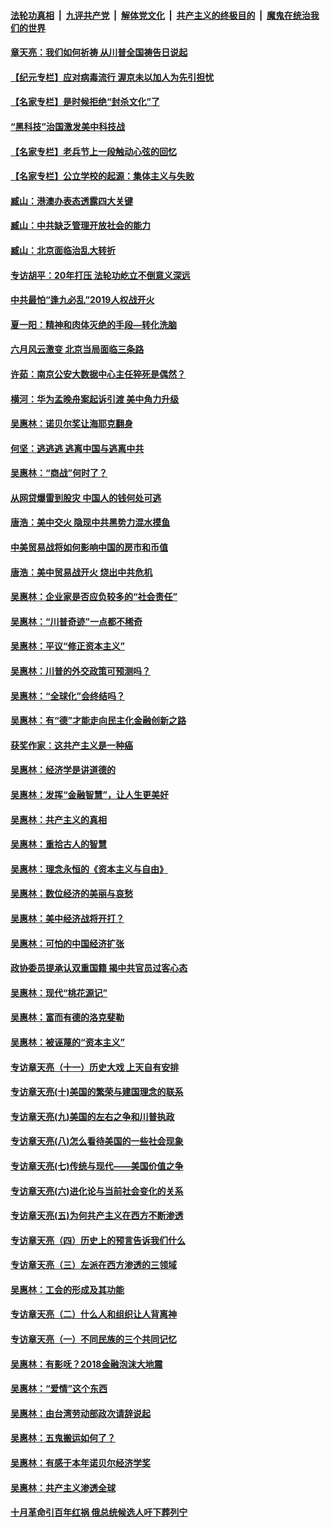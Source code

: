 ####  [法轮功真相](../../../../basic/blob/master/README.md?t=05220802) &nbsp;|&nbsp; [九评共产党](../../../../9ping.md/blob/master/README.md?t=05220802) &nbsp;|&nbsp; [解体党文化](../../../../jtdwh.md/blob/master/README.md?t=05220802)  &nbsp;|&nbsp; [共产主义的终极目的](../../../../gczydzjmd.md/blob/master/README.md?t=05220802) &nbsp;|&nbsp; [魔鬼在统治我们的世界](../../../../mgztzwmdsj.md/blob/master/README.md?t=05220802) 

#### [章天亮：我们如何祈祷 从川普全国祷告日说起](../pages/nsc423/n11944627.md?t=05220802) 

#### [【纪元专栏】应对病毒流行 渥京未以加人为先引担忧](../pages/nsc423/n11875714.md?t=05220802) 

#### [【名家专栏】是时候拒绝“封杀文化”了](../pages/nsc423/n11814093.md?t=05220802) 

#### [“黑科技”治国激发美中科技战](../pages/nsc423/n11638056.md?t=05220802) 

#### [【名家专栏】老兵节上一段触动心弦的回忆](../pages/nsc423/n11646016.md?t=05220802) 

#### [【名家专栏】公立学校的起源：集体主义与失败](../pages/nsc423/n11601833.md?t=05220802) 

#### [臧山：港澳办表态透露四大关键](../pages/nsc423/n11421628.md?t=05220802) 

#### [臧山：中共缺乏管理开放社会的能力](../pages/nsc423/n11407457.md?t=05220802) 

#### [臧山：北京面临治乱大转折](../pages/nsc423/n11406895.md?t=05220802) 

#### [专访胡平：20年打压 法轮功屹立不倒意义深远](../pages/nsc423/n11398800.md?t=05220802) 

#### [中共最怕“逢九必乱”2019人权战开火](../pages/nsc423/n11385248.md?t=05220802) 

#### [夏一阳：精神和肉体灭绝的手段—转化洗脑](../pages/nsc423/n11368250.md?t=05220802) 

#### [六月风云激变 北京当局面临三条路](../pages/nsc423/n11313668.md?t=05220802) 

#### [许茹：南京公安大数据中心主任猝死是偶然？](../pages/nsc423/n11064744.md?t=05220802) 

#### [横河：华为孟晚舟案起诉引渡 美中角力升级](../pages/nsc423/n11027230.md?t=05220802) 

#### [吴惠林：诺贝尔奖让海耶克翻身](../pages/nsc423/n10890049.md?t=05220802) 

#### [何坚：逃逃逃 逃离中国与逃离中共](../pages/nsc423/n10592891.md?t=05220802) 

#### [吴惠林：“商战”何时了？](../pages/nsc423/n10573558.md?t=05220802) 

#### [从网贷爆雷到股灾 中国人的钱何处可逃](../pages/nsc423/n10572800.md?t=05220802) 

#### [唐浩：美中交火 隐现中共黑势力混水摸鱼](../pages/nsc423/n10544040.md?t=05220802) 

#### [中美贸易战将如何影响中国的房市和币值](../pages/nsc423/n10543697.md?t=05220802) 

#### [唐浩：美中贸易战开火 烧出中共危机](../pages/nsc423/n10540126.md?t=05220802) 

#### [吴惠林：企业家是否应负较多的“社会责任”](../pages/nsc423/n10535022.md?t=05220802) 

#### [吴惠林：“川普奇迹”一点都不稀奇](../pages/nsc423/n10512808.md?t=05220802) 

#### [吴惠林：平议“修正资本主义”](../pages/nsc423/n10495724.md?t=05220802) 

#### [吴惠林：川普的外交政策可预测吗？](../pages/nsc423/n10462387.md?t=05220802) 

#### [吴惠林：“全球化”会终结吗？](../pages/nsc423/n10452838.md?t=05220802) 

#### [吴惠林：有“德”才能走向民主化金融创新之路](../pages/nsc423/n10432292.md?t=05220802) 

#### [获奖作家：这共产主义是一种癌](../pages/nsc423/n10431541.md?t=05220802) 

#### [吴惠林：经济学是讲道德的](../pages/nsc423/n10398014.md?t=05220802) 

#### [吴惠林：发挥“金融智慧”，让人生更美好](../pages/nsc423/n10375019.md?t=05220802) 

#### [吴惠林：共产主义的真相](../pages/nsc423/n10351394.md?t=05220802) 

#### [吴惠林：重拾古人的智慧](../pages/nsc423/n10337691.md?t=05220802) 

#### [吴惠林：理念永恒的《资本主义与自由》](../pages/nsc423/n10316274.md?t=05220802) 

#### [吴惠林：数位经济的美丽与哀愁](../pages/nsc423/n10292946.md?t=05220802) 

#### [吴惠林：美中经济战将开打？](../pages/nsc423/n10258825.md?t=05220802) 

#### [吴惠林：可怕的中国经济扩张](../pages/nsc423/n10219147.md?t=05220802) 

#### [政协委员提承认双重国籍 揭中共官员过客心态](../pages/nsc423/n10208809.md?t=05220802) 

#### [吴惠林：现代“桃花源记”](../pages/nsc423/n10185234.md?t=05220802) 

#### [吴惠林：富而有德的洛克斐勒](../pages/nsc423/n10142264.md?t=05220802) 

#### [吴惠林：被诬蔑的“资本主义”](../pages/nsc423/n10124816.md?t=05220802) 

#### [专访章天亮（十一）历史大戏 上天自有安排](../pages/nsc423/n10094905.md?t=05220802) 

#### [专访章天亮(十)美国的繁荣与建国理念的联系](../pages/nsc423/n10094899.md?t=05220802) 

#### [专访章天亮(九)美国的左右之争和川普执政](../pages/nsc423/n10094889.md?t=05220802) 

#### [专访章天亮(八)怎么看待美国的一些社会现象](../pages/nsc423/n10094857.md?t=05220802) 

#### [专访章天亮(七)传统与现代——美国价值之争](../pages/nsc423/n10093140.md?t=05220802) 

#### [专访章天亮(六)进化论与当前社会变化的关系](../pages/nsc423/n10092036.md?t=05220802) 

#### [专访章天亮(五)为何共产主义在西方不断渗透](../pages/nsc423/n10083620.md?t=05220802) 

#### [专访章天亮（四）历史上的预言告诉我们什么](../pages/nsc423/n10083606.md?t=05220802) 

#### [专访章天亮（三）左派在西方渗透的三领域](../pages/nsc423/n10081115.md?t=05220802) 

#### [吴惠林：工会的形成及其功能](../pages/nsc423/n10080633.md?t=05220802) 

#### [专访章天亮（二）什么人和组织让人背离神](../pages/nsc423/n10076637.md?t=05220802) 

#### [专访章天亮（一）不同民族的三个共同记忆](../pages/nsc423/n10074188.md?t=05220802) 

#### [吴惠林：有影呒？2018金融泡沫大地震](../pages/nsc423/n10040534.md?t=05220802) 

#### [吴惠林：“爱情”这个东西](../pages/nsc423/n10019423.md?t=05220802) 

#### [吴惠林：由台湾劳动部政次请辞说起](../pages/nsc423/n9979679.md?t=05220802) 

#### [吴惠林：五鬼搬运如何了？](../pages/nsc423/n9925338.md?t=05220802) 

#### [吴惠林：有感于本年诺贝尔经济学奖](../pages/nsc423/n9871883.md?t=05220802) 

#### [吴惠林：共产主义渗透全球](../pages/nsc423/n9812748.md?t=05220802) 

#### [十月革命引百年红祸 俄总统候选人吁下葬列宁](../pages/nsc423/n9810182.md?t=05220802) 

